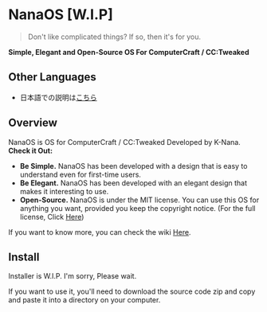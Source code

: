 # NanaOS [W.I.P]
> Don't like complicated things? If so, then it's for you.

**Simple, Elegant and Open-Source OS For ComputerCraft / CC:Tweaked**
## Other Languages
- 日本語での説明は[こちら](README_JP.md)

## Overview
NanaOS is OS for ComputerCraft / CC:Tweaked Developed by K-Nana. **Check it Out:**
- **Be Simple.** NanaOS has been developed with a design that is easy to understand even for first-time users.
- **Be Elegant.** NanaOS has been developed with an elegant design that makes it interesting to use.
- **Open-Source.** NanaOS is under the MIT license. You can use this OS for anything you want, provided you keep the copyright notice. (For the full license, Click [Here](LICENSE))

If you want to know more, you can check the wiki [Here](https://github.com/k-nanairo/NanaOS/wiki).

## Install
Installer is W.I.P. I'm sorry, Please wait.

If you want to use it, you'll need to download the source code zip and copy and paste it into a directory on your computer.
